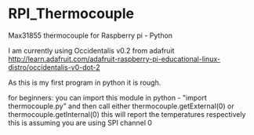 RPI_Thermocouple
================

Max31855 thermocouple for Raspberry pi - Python

I am currently using Occidentalis v0.2 from adafruit http://learn.adafruit.com/adafruit-raspberry-pi-educational-linux-distro/occidentalis-v0-dot-2

As this is my first program in python it is rough. 

for beginners:
you can import this module in python - "import thermocouple.py"
and then call either thermocouple.getExternal(0) or thermocouple.getInternal(0) this will report the temperatures respectively 
this is assuming you are using SPI channel 0

